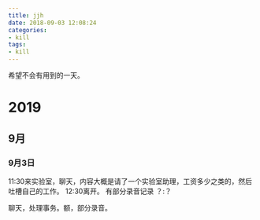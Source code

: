 ```yaml
---
title: jjh
date: 2018-09-03 12:08:24
categories:
- kill
tags:
- kill
---
```

希望不会有用到的一天。
<!--more-->
# 2019
## 9月
### 9月3日
11:30来实验室，聊天，内容大概是请了一个实验室助理，工资多少之类的，然后吐槽自己的工作。
12:30离开。
有部分录音记录
？:？

聊天，处理事务。额，部分录音。